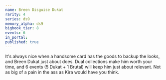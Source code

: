 ```yaml
---
name: Breen Disguise Dukat
rarity: 4
series: ds9
memory_alpha: ds9
bigbook_tier: 8
events: 6
in_portal:
published: true
---
```


It's always nice when a handsome card has the goods to backup the looks, and Breen Dukat just about does. Dual collections make him worth your time, and 6 events (5 Dukat + 1 Brutal) will keep him just about relevant. Not as big of a pain in the ass as Kira would have you think.

